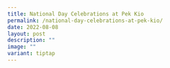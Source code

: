 ```yaml
---
title: National Day Celebrations at Pek Kio
permalink: /national-day-celebrations-at-pek-kio/
date: 2022-08-08
layout: post
description: ""
image: ""
variant: tiptap
---
```


